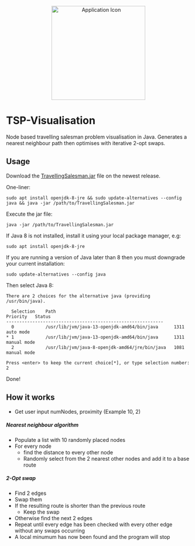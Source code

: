 <p align="center">
    <img src="https://user-images.githubusercontent.com/93549743/154691156-e434da42-c318-4b8b-a14e-daa0ff3ffb98.png" alt="Application Icon" width=256 height=256/>
</p>


# TSP-Visualisation
Node based travelling salesman problem visualisation in Java. Generates a nearest neighbour path then optimises with iterative 2-opt swaps.

## Usage
Download the [TravellingSalesman.jar](https://github.com/freddycansic/TSP-Visualisation/releases/download/v1.2.0/TravellingSalesman.jar) file on the newest release.

One-liner:
    
    sudo apt install openjdk-8-jre && sudo update-alternatives --config java && java -jar /path/to/TravellingSalesman.jar 

Execute the jar file:
    
    java -jar /path/to/TravellingSalesman.jar
If Java 8 is not installed, install it using your local package manager, e.g:

    sudo apt install openjdk-8-jre
If you are running a version of Java later than 8 then you must downgrade your current installation:

    sudo update-alternatives --config java
Then select Java 8:
 
    There are 2 choices for the alternative java (providing /usr/bin/java).
    
      Selection    Path                                            Priority   Status
    ------------------------------------------------------------
      0            /usr/lib/jvm/java-13-openjdk-amd64/bin/java      1311      auto mode
    * 1            /usr/lib/jvm/java-13-openjdk-amd64/bin/java      1311      manual mode
      2            /usr/lib/jvm/java-8-openjdk-amd64/jre/bin/java   1081      manual mode
    
    Press <enter> to keep the current choice[*], or type selection number: 2

Done!

## How it works
- Get user input numNodes, proximity (Example 10, 2)
##### Nearest neighbour algorithm
- Populate a list with 10 randomly placed nodes
- For every node 
    - find the distance to every other node
    - Randomly select from the 2 nearest other nodes and add it to a base route
##### 2-Opt swap
- Find 2 edges
- Swap them
- If the resulting route is shorter than the previous route
    - Keep the swap
- Otherwise find the next 2 edges
- Repeat until every edge has been checked with every other edge without any swaps occurring
- A local minumum has now been found and the program will stop
